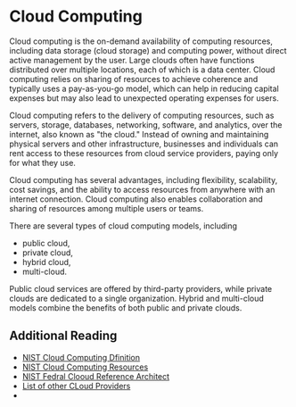 # Cloud Computing

Cloud computing is the on-demand availability of computing resources, including data storage (cloud storage) and computing power, without direct active management by the user. Large clouds often have functions distributed over multiple locations, each of which is a data center. Cloud computing relies on sharing of resources to achieve coherence and typically uses a pay-as-you-go model, which can help in reducing capital expenses but may also lead to unexpected operating expenses for users.

Cloud computing refers to the delivery of computing resources, such as servers, storage, databases, networking, software, and analytics, over the internet, also known as "the cloud." Instead of owning and maintaining physical servers and other infrastructure, businesses and individuals can rent access to these resources from cloud service providers, paying only for what they use.

Cloud computing has several advantages, including flexibility, scalability, cost savings, and the ability to access resources from anywhere with an internet connection. Cloud computing also enables collaboration and sharing of resources among multiple users or teams.

There are several types of cloud computing models, including
* public cloud,
* private cloud,
* hybrid cloud,
* multi-cloud.

Public cloud services are offered by third-party providers, while private clouds are dedicated to a single organization. Hybrid and multi-cloud models combine the benefits of both public and private clouds.

## Additional Reading

* [NIST Cloud Computing Dfinition](https://www.nist.gov/publications/nist-definition-cloud-computing)
* [NIST Cloud Computing Resources](https://www.nist.gov/programs-projects/nist-cloud-computing-program-nccp)
* [NIST Fedral Clooud Reference Architect](https://www.nist.gov/publications/nist-cloud-federation-reference-architecture)
* [List of other CLoud Providers](https://www.guru99.com/aws-alternatives-competitors.html)
*
